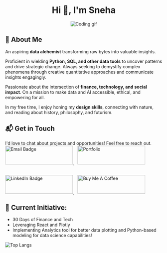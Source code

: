 <h1 align="center">Hi 👋, I'm Sneha</h1>
<p align="center">
  <img src="https://media.giphy.com/media/L1R1tvI9svkIWwpVYr/giphy.gif" alt="Coding gif" > 
</p>

## 🚀 About Me

An aspiring **data alchemist** transforming raw bytes into valuable insights. 

Proficient in wielding **Python, SQL, and other data tools** to uncover patterns and drive strategic change. Always seeking to demystify complex phenomena through creative quantitative approaches and communicate insights engagingly. 

Passionate about the intersection of **finance, technology, and social impact**. On a mission to make data and AI accessible, ethical, and empowering for all.

In my free time, I enjoy honing my **design skills**, connecting with nature, and reading about history, philosophy, and futurism.

## 📬 Get in Touch

I'd love to chat about projects and opportunities! Feel free to reach out.
<a href="mailto:sneha.ahens12@gmail.com?subject=Let's%20Connect!">
  <img src="https://img.shields.io/badge/Email-red?style=for-the-badge&logo=gmail&logoColor=white&labelColor=101010" alt="Email Badge" style="height: 60px !important;width: 217px !important;"/>
</a> &ensp;
<a href="https://www.singhsneha.com/">
  <img src="https://img.shields.io/badge/Portfolio-green?style=for-the-badge&logo=website&logoColor=white&labelColor=101010" alt="Portfolio" style="height: 60px !important;width: 217px !important;" >
</a>

  <br>
<a href="https://www.linkedin.com/in/singhsneha99/">
  <img src="https://img.shields.io/badge/LinkedIn-blue?style=for-the-badge&logo=linkedin&logoColor=white" alt="LinkedIn Badge" style="height: 60px !important;width: 217px !important;"/>
</a> &ensp;
<a href="https://www.buymeacoffee.com/hidsync">
  <img src="https://cdn.buymeacoffee.com/buttons/v2/default-yellow.png" alt="Buy Me A Coffee" style="height: 60px !important;width: 217px !important;" >
</a>

## 🔭 Current Initiative:

- 30 Days of Finance and Tech
- Leveraging React and Plotly  
- Implementing Analytics tool for better data plotting and Python-based modeling for data science capabilities!


![Top Langs](https://github-readme-stats.vercel.app/api/top-langs/?username=singhsneha99&layout=compact&theme=vision-friendly-dark)


